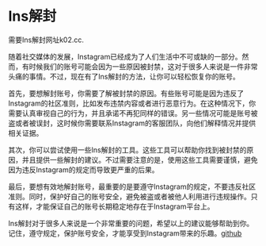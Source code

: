 # Ins解封

需要Ins解封网址k02.cc. 

随着社交媒体的发展，Instagram已经成为了人们生活中不可或缺的一部分。然而，有时候我们的账号可能会因为一些原因被封禁，这对于很多人来说是一件非常头痛的事情。不过，现在有了Ins解封的方法，让你可以轻松恢复你的账号。

首先，要想解封账号，你需要了解被封禁的原因。有些账号可能是因为违反了Instagram的社区准则，比如发布违禁内容或者进行恶意行为。在这种情况下，你需要认真审视自己的行为，并且承诺不再犯同样的错误。另一些情况可能是账号被盗或者被误封，这时候你需要联系Instagram的客服团队，向他们解释情况并提供相关证据。

其次，你可以尝试使用一些Ins解封的工具。这些工具可以帮助你找到被封禁的原因，并且提供一些解封的建议。不过需要注意的是，使用这些工具需要谨慎，避免因为违反Instagram的规定而导致更严重的后果。

最后，要想有效地解封账号，最重要的是要遵守Instagram的规定，不要违反社区准则。同时，保护好自己的账号安全，避免被盗或者被他人利用进行违规操作。只有这样，才能保证自己的账号长期稳定地存在于Instagram平台上。

Ins解封对于很多人来说是一个非常重要的问题，希望以上的建议能够帮助到你。记住，遵守规定，保护账号安全，才能享受到Instagram带来的乐趣。[github](https://github.com)